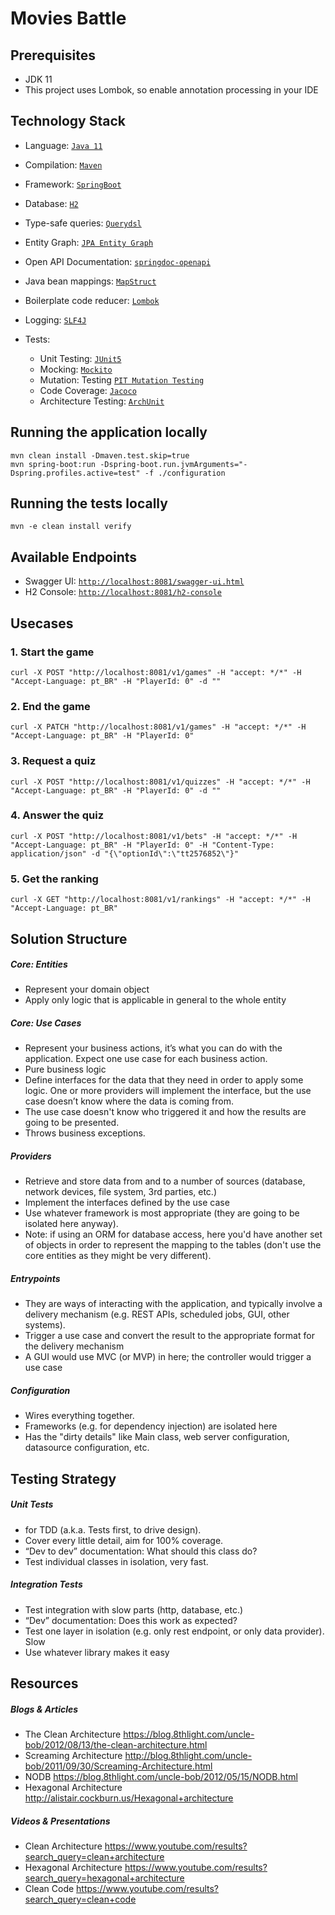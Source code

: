 # Movies Battle

## Prerequisites

* JDK 11
* This project uses Lombok, so enable annotation processing in your IDE

## Technology Stack
* Language: [`Java 11`](https://www.java.com/) 
* Compilation: [`Maven`](https://maven.apache.org/)
* Framework: [`SpringBoot`](https://spring.io/projects/spring-boot)
* Database: [`H2`](http://h2database.com/)
* Type-safe queries: [`Querydsl`](http://www.querydsl.com/)
* Entity Graph: [`JPA Entity Graph`](https://cosium.github.io/making-jpa-great-again/)
* Open API Documentation: [`springdoc-openapi`](https://springdoc.org/)
* Java bean mappings: [`MapStruct`](https://mapstruct.org/)
* Boilerplate code reducer: [`Lombok`](https://projectlombok.org/)
* Logging: [`SLF4J`](https://www.slf4j.org/)

* Tests: 
    * Unit Testing: [`JUnit5`](https://junit.org/junit5/docs/current/user-guide/) 
    * Mocking: [`Mockito`](https://site.mockito.org/)
    * Mutation: Testing [`PIT Mutation Testing`](https://pitest.org/)
    * Code Coverage: [`Jacoco`](https://www.jacoco.org)
    * Architecture Testing: [`ArchUnit`](https://www.archunit.org/)

## Running the application locally

```
mvn clean install -Dmaven.test.skip=true
mvn spring-boot:run -Dspring-boot.run.jvmArguments="-Dspring.profiles.active=test" -f ./configuration
```

## Running the tests locally

```
mvn -e clean install verify
```

## Available Endpoints

* Swagger UI: [`http://localhost:8081/swagger-ui.html`](http://localhost:8081/swagger-ui.html)
* H2 Console: [`http://localhost:8081/h2-console`](http://localhost:8081/h2-console)

## Usecases

### 1. Start the game
```
curl -X POST "http://localhost:8081/v1/games" -H "accept: */*" -H "Accept-Language: pt_BR" -H "PlayerId: 0" -d ""
```

### 2. End the game
```
curl -X PATCH "http://localhost:8081/v1/games" -H "accept: */*" -H "Accept-Language: pt_BR" -H "PlayerId: 0"
```

### 3. Request a quiz
```
curl -X POST "http://localhost:8081/v1/quizzes" -H "accept: */*" -H "Accept-Language: pt_BR" -H "PlayerId: 0" -d ""
```

### 4. Answer the quiz
```
curl -X POST "http://localhost:8081/v1/bets" -H "accept: */*" -H "Accept-Language: pt_BR" -H "PlayerId: 0" -H "Content-Type: application/json" -d "{\"optionId\":\"tt2576852\"}"
```

### 5. Get the ranking
```
curl -X GET "http://localhost:8081/v1/rankings" -H "accept: */*" -H "Accept-Language: pt_BR"
```

## Solution Structure

##### Core: Entities
* Represent your domain object
* Apply only logic that is applicable in general to the whole entity

##### Core: Use Cases
* Represent your business actions, it’s what you can do with the application. Expect one use case for each business action.
* Pure business logic
* Define interfaces for the data that they need in order to apply some logic. One or more providers will implement the interface, but the use case doesn’t know where the data is coming from.
* The use case doesn't know who triggered it and how the results are going to be presented.
* Throws business exceptions.

##### Providers
* Retrieve and store data from and to a number of sources (database, network devices, file system, 3rd parties, etc.)
* Implement the interfaces defined by the use case
* Use whatever framework is most appropriate (they are going to be isolated here anyway).
* Note: if using an ORM for database access, here you'd have another set of objects in order to represent the mapping to the tables (don't use the core entities as they might be very different).

##### Entrypoints
* They are ways of interacting with the application, and typically involve a delivery mechanism (e.g. REST APIs, scheduled jobs, GUI, other systems).
* Trigger a use case and convert the result to the appropriate format for the delivery mechanism
* A GUI would use MVC (or MVP) in here; the controller would trigger a use case

##### Configuration
* Wires everything together.
* Frameworks (e.g. for dependency injection) are isolated here
* Has the "dirty details" like Main class, web server configuration, datasource configuration, etc.

## Testing Strategy
##### Unit Tests
* for TDD (a.k.a. Tests first, to drive design).
* Cover every little detail, aim for 100% coverage.
* “Dev to dev” documentation: What should this class do?
* Test individual classes in isolation, very fast.

##### Integration Tests
* Test integration with slow parts (http, database, etc.)
* “Dev” documentation: Does this work as expected?
* Test one layer in isolation (e.g. only rest endpoint, or only data provider). Slow
* Use whatever library makes it easy

## Resources
##### Blogs & Articles
* The Clean Architecture https://blog.8thlight.com/uncle-bob/2012/08/13/the-clean-architecture.html
* Screaming Architecture http://blog.8thlight.com/uncle-bob/2011/09/30/Screaming-Architecture.html
* NODB https://blog.8thlight.com/uncle-bob/2012/05/15/NODB.html
* Hexagonal Architecture http://alistair.cockburn.us/Hexagonal+architecture

##### Videos & Presentations
* Clean Architecture https://www.youtube.com/results?search_query=clean+architecture
* Hexagonal Architecture https://www.youtube.com/results?search_query=hexagonal+architecture
* Clean Code https://www.youtube.com/results?search_query=clean+code
